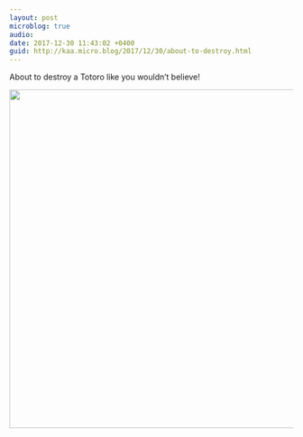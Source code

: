 ```yaml
---
layout: post
microblog: true
audio: 
date: 2017-12-30 11:43:02 +0400
guid: http://kaa.micro.blog/2017/12/30/about-to-destroy.html
---
```

About to destroy a Totoro like you wouldn’t believe!

<img src="http://www.kaa.bz/uploads/2018/b875a63541.jpg" width="600" height="600" />
